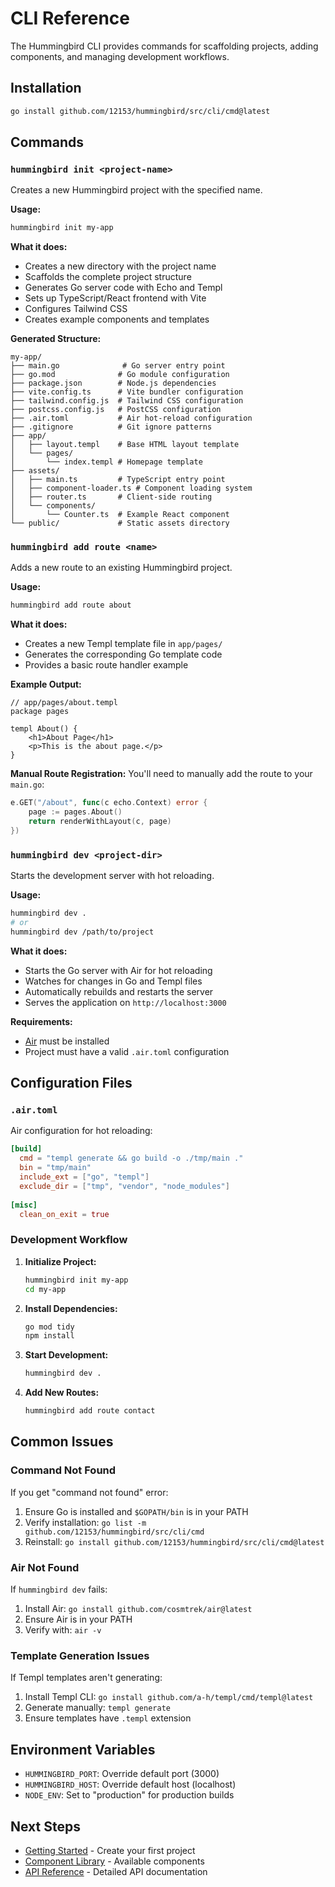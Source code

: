 # CLI Reference

The Hummingbird CLI provides commands for scaffolding projects, adding components, and managing development workflows.

## Installation

```bash
go install github.com/12153/hummingbird/src/cli/cmd@latest
```

## Commands

### `hummingbird init <project-name>`

Creates a new Hummingbird project with the specified name.

**Usage:**
```bash
hummingbird init my-app
```

**What it does:**
- Creates a new directory with the project name
- Scaffolds the complete project structure
- Generates Go server code with Echo and Templ
- Sets up TypeScript/React frontend with Vite
- Configures Tailwind CSS
- Creates example components and templates

**Generated Structure:**
```
my-app/
├── main.go              # Go server entry point
├── go.mod              # Go module configuration
├── package.json        # Node.js dependencies
├── vite.config.ts      # Vite bundler configuration
├── tailwind.config.js  # Tailwind CSS configuration
├── postcss.config.js   # PostCSS configuration
├── .air.toml           # Air hot-reload configuration
├── .gitignore          # Git ignore patterns
├── app/
│   ├── layout.templ    # Base HTML layout template
│   └── pages/
│       └── index.templ # Homepage template
├── assets/
│   ├── main.ts         # TypeScript entry point
│   ├── component-loader.ts # Component loading system
│   ├── router.ts       # Client-side routing
│   └── components/
│       └── Counter.ts  # Example React component
└── public/             # Static assets directory
```

### `hummingbird add route <name>`

Adds a new route to an existing Hummingbird project.

**Usage:**
```bash
hummingbird add route about
```

**What it does:**
- Creates a new Templ template file in `app/pages/`
- Generates the corresponding Go template code
- Provides a basic route handler example

**Example Output:**
```templ
// app/pages/about.templ
package pages

templ About() {
    <h1>About Page</h1>
    <p>This is the about page.</p>
}
```

**Manual Route Registration:**
You'll need to manually add the route to your `main.go`:

```go
e.GET("/about", func(c echo.Context) error {
    page := pages.About()
    return renderWithLayout(c, page)
})
```

### `hummingbird dev <project-dir>`

Starts the development server with hot reloading.

**Usage:**
```bash
hummingbird dev .
# or
hummingbird dev /path/to/project
```

**What it does:**
- Starts the Go server with Air for hot reloading
- Watches for changes in Go and Templ files
- Automatically rebuilds and restarts the server
- Serves the application on `http://localhost:3000`

**Requirements:**
- [Air](https://github.com/cosmtrek/air) must be installed
- Project must have a valid `.air.toml` configuration

## Configuration Files

### `.air.toml`

Air configuration for hot reloading:

```toml
[build]
  cmd = "templ generate && go build -o ./tmp/main ."
  bin = "tmp/main"
  include_ext = ["go", "templ"]
  exclude_dir = ["tmp", "vendor", "node_modules"]
  
[misc]
  clean_on_exit = true
```

### Development Workflow

1. **Initialize Project:**
   ```bash
   hummingbird init my-app
   cd my-app
   ```

2. **Install Dependencies:**
   ```bash
   go mod tidy
   npm install
   ```

3. **Start Development:**
   ```bash
   hummingbird dev .
   ```

4. **Add New Routes:**
   ```bash
   hummingbird add route contact
   ```

## Common Issues

### Command Not Found

If you get "command not found" error:

1. Ensure Go is installed and `$GOPATH/bin` is in your PATH
2. Verify installation: `go list -m github.com/12153/hummingbird/src/cli/cmd`
3. Reinstall: `go install github.com/12153/hummingbird/src/cli/cmd@latest`

### Air Not Found

If `hummingbird dev` fails:

1. Install Air: `go install github.com/cosmtrek/air@latest`
2. Ensure Air is in your PATH
3. Verify with: `air -v`

### Template Generation Issues

If Templ templates aren't generating:

1. Install Templ CLI: `go install github.com/a-h/templ/cmd/templ@latest`
2. Generate manually: `templ generate`
3. Ensure templates have `.templ` extension

## Environment Variables

- `HUMMINGBIRD_PORT`: Override default port (3000)
- `HUMMINGBIRD_HOST`: Override default host (localhost)
- `NODE_ENV`: Set to "production" for production builds

## Next Steps

- [Getting Started](./getting-started.md) - Create your first project
- [Component Library](./components.md) - Available components
- [API Reference](../api/) - Detailed API documentation